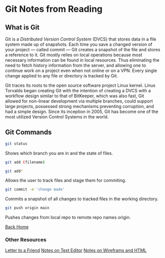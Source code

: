 # Git Notes from Reading

## What is Git

Git is a *Distributed Version Control System* (DVCS) that stores data in a file system made up of snapshots. Each time you save a changed version of your project — called commit — Git creates a snapshot of the file and stores a reference to it. Git mostly relies on local operations because most necessary information can be found in local resources. Thus eliminating the need to fetch history information from the server, and allowing one to continue work on a project even when not online or on a VPN. Every single change applied to any file or directory is tracked by Git.

Git traces its roots to the open source software project Linux kernel. Linus Torvalds began creating Git with the intention of creating a DVCS with a workflow design similar to that of BitKeeper, which was also fast, Git allowed for non-linear development via multiple branches, could support large projects, possessed strong mechanisms preventing corruption, and had a simple design. Since its inception in 2005, Git has become one of the most utilized Version Control Systems in the world.

## Git Commands

~~~bash
git status
~~~

Shows which branch you are in and the state of files.  

~~~bash
git add (filename)

git add*
~~~

Allows the user to track files and stage them for commiting.

~~~bash
git commit -m 'change made'
~~~

Commits a snapshot of all changes to tracked files in the working directory.

~~~bash
git push origin main
~~~

Pushes changes from local repo to remote repo names origin.

[Back Home](/README.md)

### Other Resources

[Letter to a Friend](/SummeryForAFriend.md)
[Notes on Text Editor](/TextEditorCommand.md)
[Notes on Wireframs and HTML](/WireframeHTML.md)
